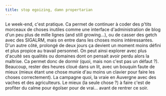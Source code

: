 ```yaml
---
title: stop egoizing, damn propertarian
---
```


Le week-end, c'est pratique. Ca permet de continuer à coder des p'tits
morceaux de choses inutiles comme une interface d'administration de blog d'un
peu plus de mille lignes (and still growing...), ou de casser des getch avec
des SIGALRM, mais on entre dans les choses moins intéressantes.  
D'un autre côté, prolongé de deux jours ça devient un moment moins défini et
plus propice au travail personnel. On peut ainsi explorer avec plus d'acuité
ses qualités ou domaines dont on pensait avoir perdu alors la maîtrise. Ca
permet donc de dormir (quoi, mais non c'est pas un défaut ?). Beaucoup, rester
des heures cloué dans un lit, avec un bouquin faute de mieux (mieux étant une
chose munie d'au moins un clavier pour faire les choses correctement). La
campagne quoi, la vraie en Auvergne avec des vaches et des agriculteurs. Le
mieux (la seule chose ?) à faire c'est de profiter du calme pour égoïser pour
de vrai... avant de rentrer ce soir.

